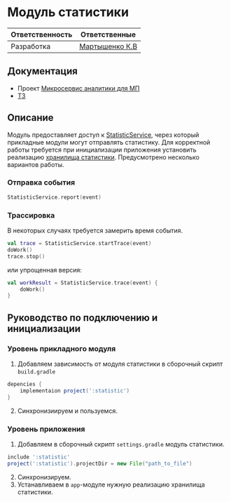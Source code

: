 # Модуль статистики

| Ответственность | Ответственные                                                                        |  
|-----------------|--------------------------------------------------------------------------------------|
| Разработка      | [Мартышенко К.В](https://online.sbis.ru/person/7ae2600c-8e7c-4c7a-aafe-7ff6f2fd34ea) |

## Документация
- Проект [Микросервис аналитики для МП](https://online.sbis.ru/opendoc.html?guid=a3672a4d-4788-4f01-aa1c-fd184f87ead5&client=3)
- [ТЗ](https://online.sbis.ru/shared/disk/945e39d0-36b4-4ce2-85f1-3467f30a4331)

## Описание
Модуль предоставляет доступ к [StatisticService](src/main/java/ru/tensor/sbis/statistic/StatisticService.kt), через который прикладные модули могут отправлять статистику.
Для корректной работы требуется при инициализации приложения установить реализацию [хранилища статистики](src/main/java/ru/tensor/sbis/statistic/StatisticStorage.kt).
Предусмотрено несколько вариантов работы.

### Отправка события
```kotlin
StatisticService.report(event)
```

### Трассировка
В некоторых случаях требуется замерить время события.
```kotlin
val trace = StatisticService.startTrace(event)
doWork()
trace.stop()
```
или упрощенная версия:
```kotlin
val workResult = StatisticService.trace(event) {
    doWork()
}
```

## Руководство по подключению и инициализации

### Уровень прикладного модуля
1. Добавляем зависимость от модуля статистики в сборочный скрипт `build.gradle`
```groovy
depencies {
    implementaion project(':statistic')
}
```
2. Синхронизиируем и пользуемся.

### Уровень приложения
1. Добавляем в сборочный скрипт `settings.gradle` модуль статистики.
```groovy
include ':statistic'
project(':statistic').projectDir = new File("path_to_file")
```
2. Синхронизируем.
3. Устанавливаем в `app`-модуле нужную реализацию хранилища статистики.